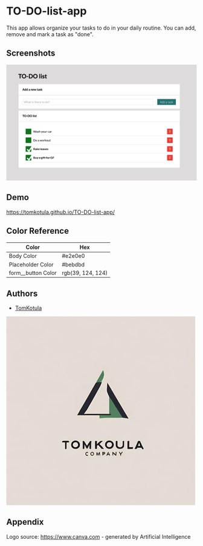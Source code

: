# TO-DO-list-app

This app allows organize your tasks to do in your daily routine. You can add, remove and mark a task as "done".

## Screenshots

![App Screenshot](screenshotexample.png)

## Demo

https://tomkotula.github.io/TO-DO-list-app/

## Color Reference

| Color             | Hex                                                                |
| ----------------- | ------------------------------------------------------------------ |
| Body Color | #e2e0e0
| Placeholder Color | #bebdbd
| form__button Color | rgb(39, 124, 124)


## Authors

- [TomKotula](https://github.com/TomKotula)


![Logo](Logo-company.png)

## Appendix

Logo source: https://www.canva.com - generated by Artificial Intelligence

